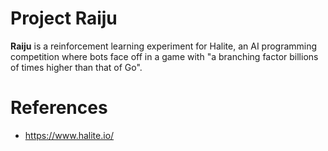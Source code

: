 # Project Raiju
**Raiju** is a reinforcement learning experiment for Halite, an AI programming 
competition where bots face off in a game with "a branching factor billions of 
times higher than that of Go".

# References
 - https://www.halite.io/
